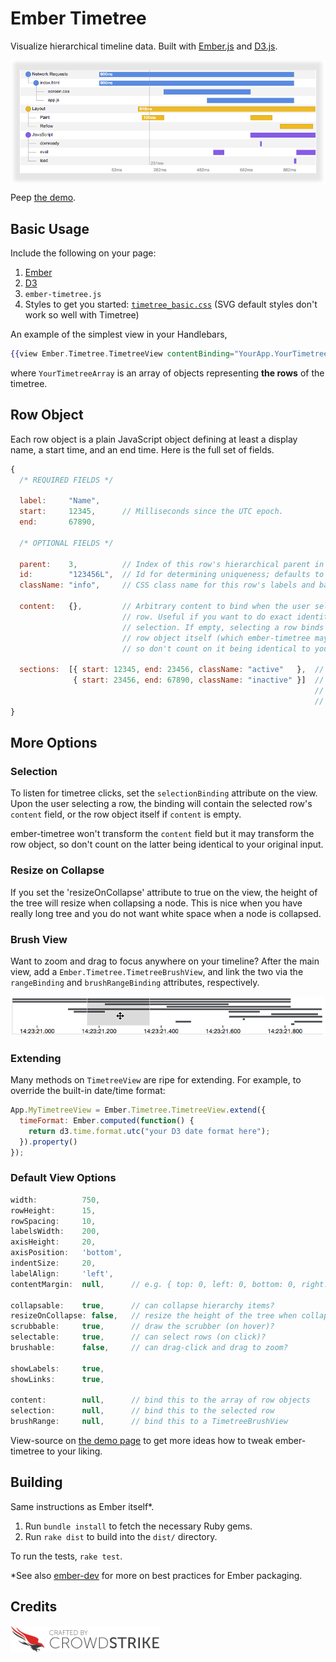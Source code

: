 # Ember Timetree

Visualize hierarchical timeline data. Built with [Ember.js](http://emberjs.com) and [D3.js](http://d3js.org).

<a href="http://CrowdStrike.github.io/ember-timetree"><img src="examples/screenshot_timetree.png" alt="timetree example" title="Peep the demo" align="middle"/></a>

Peep [the demo](http://CrowdStrike.github.io/ember-timetree).

## Basic Usage

Include the following on your page:

1. [Ember](http://emberjs.com)
2. [D3](http://d3js.org)
3. `ember-timetree.js`
4. Styles to get you started: <a href="examples/css/timetree_basic.css"><code>timetree_basic.css</code></a> (SVG default styles don't work so well with Timetree)

An example of the simplest view in your Handlebars,

```handlebars
{{view Ember.Timetree.TimetreeView contentBinding="YourApp.YourTimetreeArray"}}
```

where `YourTimetreeArray` is an array of objects representing **the rows** of the timetree.

## Row Object

Each row object is a plain JavaScript object defining at least a display name, a start time, and an end time. Here is the full set of fields.

```javascript
{
  /* REQUIRED FIELDS */

  label:     "Name",
  start:     12345,      // Milliseconds since the UTC epoch.
  end:       67890,

  /* OPTIONAL FIELDS */

  parent:    3,          // Index of this row's hierarchical parent in the array.
  id:        "123456L",  // Id for determining uniqueness; defaults to index in the array.
  className: "info",     // CSS class name for this row's labels and bars.

  content:   {},         // Arbitrary content to bind when the user selects (clicks on) a
                         // row. Useful if you want to do exact identity comparison to the
                         // selection. If empty, selecting a row binds `content` to the
                         // row object itself (which ember-timetree may have transformed,
                         // so don't count on it being identical to your original input).

  sections:  [{ start: 12345, end: 23456, className: "active"   },  // Start/stop this row's timeline multiple times.
              { start: 23456, end: 67890, className: "inactive" }]  // Each section can have its own, optional CSS class name.
                                                                    // Note the row object's overall start/end fields must
                                                                    // still be specified above, as its bar will still be drawn.
}
```

## More Options

### Selection

To listen for timetree clicks, set the `selectionBinding` attribute on the view. Upon the user selecting a row, the binding will contain the selected row's `content` field, or the row object itself if `content` is empty.

ember-timetree won't transform the `content` field but it may transform the row object, so don't count on the latter being identical to your original input.

### Resize on Collapse

If you set the 'resizeOnCollapse' attribute to true on the view, the height of the tree will resize when collapsing a node. This is nice when you have really long tree and you do not want white space when a node is collapsed.

### Brush View

Want to zoom and drag to focus anywhere on your timeline? After the main view, add a `Ember.Timetree.TimetreeBrushView`, and link the two via the `rangeBinding` and `brushRangeBinding` attributes, respectively.

![brush view](examples/screenshot_brush.png "brush view")

### Extending

Many methods on `TimetreeView` are ripe for extending. For example, to override the built-in date/time format:

```javascript
App.MyTimetreeView = Ember.Timetree.TimetreeView.extend({
  timeFormat: Ember.computed(function() {
    return d3.time.format.utc("your D3 date format here");
  }).property()
});
```

### Default View Options

```javascript
width:          750,
rowHeight:      15,
rowSpacing:     10,
labelsWidth:    200,
axisHeight:     20,
axisPosition:   'bottom',
indentSize:     20,
labelAlign:     'left',
contentMargin:  null,      // e.g. { top: 0, left: 0, bottom: 0, right: 0 },

collapsable:    true,      // can collapse hierarchy items?
resizeOnCollapse: false,   // resize the height of the tree when collapsing a node
scrubbable:     true,      // draw the scrubber (on hover)?
selectable:     true,      // can select rows (on click)?
brushable:      false,     // can drag-click and drag to zoom?

showLabels:     true,
showLinks:      true,

content:        null,      // bind this to the array of row objects
selection:      null,      // bind this to the selected row
brushRange:     null,      // bind this to a TimetreeBrushView
```

View-source on [the demo page](http://CrowdStrike.github.io/ember-timetree) to get more ideas how to tweak ember-timetree to your liking.

## Building

Same instructions as Ember itself\*.

1. Run `bundle install` to fetch the necessary Ruby gems.
2. Run `rake dist` to build into the `dist/` directory.

To run the tests, `rake test`.

\*See also [ember-dev](https://github.com/emberjs/ember-dev) for more on best practices for Ember packaging.

## Credits

<a href="http://crowdstrike.com"><img src="examples/CrowdStrike_logo.png" alt="CrowdStrike logo" title="Crafted By CrowdStrike" width="240" height="42"/></a>

